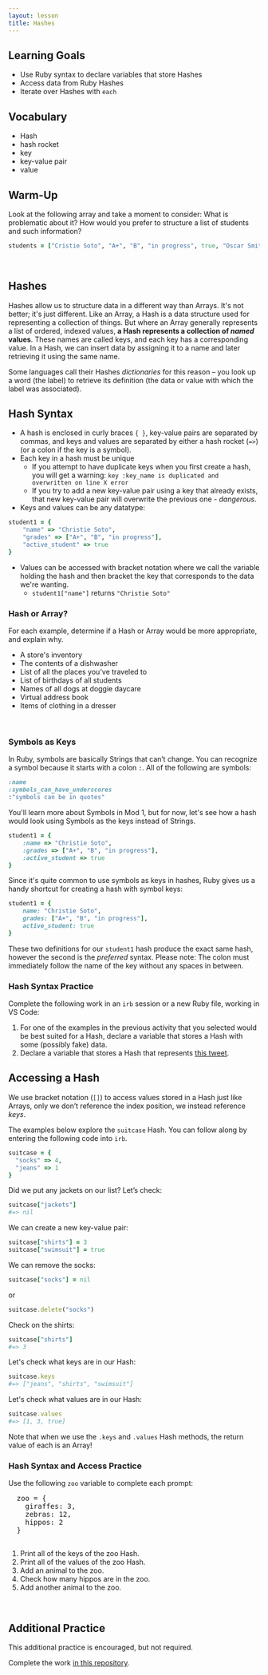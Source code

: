 ```yaml
---
layout: lesson
title: Hashes
---
```


## Learning Goals

- Use Ruby syntax to declare variables that store Hashes
- Access data from Ruby Hashes
- Iterate over Hashes with `each`

## Vocabulary

- <span class="vocab">Hash</span>
- <span class="vocab">hash rocket</span>
- <span class="vocab">key</span>
- <span class="vocab">key-value pair</span>
- <span class="vocab">value</span>

## Warm-Up

Look at the following array and take a moment to consider: What is problematic about it? How would you prefer to structure a list of students and such information?

```ruby
students = ["Cristie Soto", "A+", "B", "in progress", true, "Oscar Smith", "A-", "D", "dropped", true]
```
<br>

## Hashes

Hashes allow us to structure data in a different way than Arrays. It's not better; it's just different. Like an Array, a Hash is a data structure used for representing a collection of things. But where an Array generally represents a list of ordered, indexed values, **a <span class="vocab">Hash</span> represents a collection of _named_ values**. These names are called <span class="vocab">keys</span>, and each key has a corresponding <span class="vocab">value</span>. In a Hash, we can insert data by assigning it to a name and later retrieving it using the same name.

Some languages call their Hashes _dictionaries_ for this reason – you look up a word (the label) to retrieve its definition (the data or value with which the label was associated).

## Hash Syntax

- A hash is enclosed in curly braces `{ }`, <span class="vocab">key-value</span> pairs are separated by commas, and keys and values are separated by either a hash rocket (`=>`) (or a colon if the key is a symbol).
- Each key in a hash must be unique
  - If you attempt to have duplicate keys when you first create a hash, you will get a warning: `key :key_name is duplicated and overwritten on line X error`
  - If you try to add a new key-value pair using a key that already exists, that new key-value pair will overwrite the previous one - _dangerous_.
- Keys and values can be any datatype:
```ruby  
student1 = {
    "name" => "Christie Soto",
    "grades" => ["A+", "B", "in progress"],
    "active_student" => true
}
```
- Values can be accessed with bracket notation where we call the variable holding the hash and then bracket the key that corresponds to the data we're wanting.
  - `student1["name"]` returns `"Christie Soto"`

<div class="s-card">
  <h3>Hash or Array?</h3> 
  <p>For each example, determine if a Hash or Array would be more appropriate, and explain why.</p>
  <ul>
    <li>A store's inventory</li>
    <li>The contents of a dishwasher</li>
    <li>List of all the places you've traveled to</li>
    <li>List of birthdays of all students</li>
    <li>Names of all dogs at doggie daycare</li>
    <li>Virtual address book</li>
    <li>Items of clothing in a dresser</li>
  </ul>
</div>
<br>

### Symbols as Keys

In Ruby, symbols are basically Strings that can’t change. You can recognize a symbol because it starts with a colon `:`. All of the following are symbols:

```ruby
:name   
:symbols_can_have_underscores
:"symbols can be in quotes"
```

You'll learn more about Symbols in Mod 1, but for now, let's see how a hash would look using Symbols as the keys instead of Strings.

```ruby  
student1 = {
    :name => "Christie Soto",
    :grades => ["A+", "B", "in progress"],
    :active_student => true
}
```

Since it's quite common to use symbols as keys in hashes, Ruby gives us a handy shortcut for creating a hash with symbol keys:

```ruby  
student1 = {
    name: "Christie Soto",
    grades: ["A+", "B", "in progress"],
    active_student: true
}
```

These two definitions for our `student1` hash produce the exact same hash, however the second is the *preferred* syntax. Please note: The colon must immediately follow the name of the key without any spaces in between.

<div class="s-card">
  <h3>Hash Syntax Practice</h3> 
  <p>Complete the following work in an <code>irb</code> session or a new Ruby file, working in VS Code:</p>
  <ol>
    <li>For one of the examples in the previous activity that you selected would be best suited for a Hash, declare a variable that stores a Hash with some (possibly fake) data.</li>
    <li>Declare a variable that stores a Hash that represents <a href="https://twitter.com/MechEngSanchez/status/1485947286396014593" target="blank">this tweet</a>.</li>
  </ol>
</div>

## Accessing a Hash

We use bracket notation (`[]`) to access values stored in a Hash just like Arrays, only we don’t reference the index position, we instead reference _keys_.

The examples below explore the `suitcase` Hash. You can follow along by entering the following code into `irb`.

```ruby
suitcase = { 
  "socks" => 4, 
  "jeans" => 1
}
```

Did we put any jackets on our list? Let’s check:
```ruby
suitcase["jackets"]
#=> nil
```

We can create a new key-value pair:
```ruby
suitcase["shirts"] = 3
suitcase["swimsuit"] = true
```

We can remove the socks:
```ruby
suitcase["socks"] = nil
```

or

```ruby
suitcase.delete("socks")
```

Check on the shirts:
```ruby
suitcase["shirts"]
#=> 3
```

Let's check what keys are in our Hash:
```ruby
suitcase.keys
#=> ["jeans", "shirts", "swimsuit"]
```

Let's check what values are in our Hash:
```ruby
suitcase.values
#=> [1, 3, true]
```

Note that when we use the `.keys` and `.values` Hash methods, the return value of each is an Array!
<br>

<div class="s-card">
  <h3>Hash Syntax and Access Practice</h3> 
  <p>Use the following <code>zoo</code> variable to complete each prompt:</p>
  <pre>
  zoo = {
    giraffes: 3,
    zebras: 12,
    hippos: 2
  }
  </pre>
  <ol>
    <li>Print all of the keys of the zoo Hash.</li>
    <li>Print all of the values of the zoo Hash.</li>
    <li>Add an animal to the zoo.</li>
    <li>Check how many hippos are in the zoo.</li>
    <li>Add another animal to the zoo.</li>
  </ol>
</div>
<br>


## Additional Practice
This additional practice is encouraged, but not required.

Complete the work <a href="https://github.com/turingschool/hashes_cfu_am0" target="_blank">in this repository</a>.

<br>
<br>
<br>